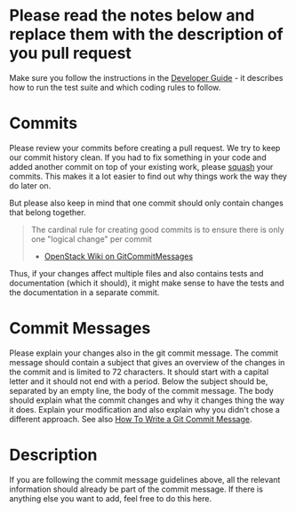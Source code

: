 # Please read the notes below and replace them with the description of you pull request

Make sure you follow the instructions in the [Developer Guide](https://docs.intelmq.org/latest/dev/intro/) - it describes how to run the test suite and which coding rules to follow.

# Commits

Please review your commits before creating a pull request. We try to keep our commit history clean.
If you had to fix something in your code and added another commit on top of your existing work, please [squash](https://blog.simontimms.com/2016/02/18/i-squash-my-pull-requests-and-you-should-too/) your commits.
This makes it a lot easier to find out why things work the way they do later on.

But please also keep in mind that one commit should only contain changes that belong together.
> The cardinal rule for creating good commits is to ensure there is only one "logical change" per commit
> - [OpenStack Wiki on GitCommitMessages](https://wiki.openstack.org/wiki/GitCommitMessages#Structural_split_of_changes)

Thus, if your changes affect multiple files and also contains tests and documentation (which it should), it might make sense to have the tests and the documentation in a separate commit.

# Commit Messages

Please explain your changes also in the git commit message.
The commit message should contain a subject that gives an overview of the changes in the commit and is limited to 72 characters.
It should start with a capital letter and it should not end with a period.
Below the subject should be, separated by an empty line, the body of the commit message. The body should explain what the commit changes and why it changes thing the way it does.
Explain your modification and also explain why you didn't chose a different approach.
See also [How To Write a Git Commit Message](https://chris.beams.io/posts/git-commit/).

# Description

If you are following the commit message guidelines above, all the relevant information should already be part of the commit message.
If there is anything else you want to add, feel free to do this here.

